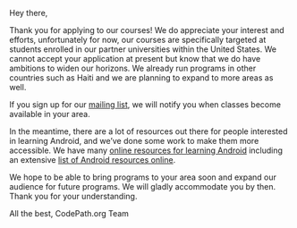 Hey there,

Thank you for applying to our courses! We do appreciate your interest and efforts, unfortunately for now, our courses are specifically targeted at students enrolled in our partner universities within the United States. We cannot accept your application at present but know that we do have ambitions to widen our horizons. We already run programs in other countries such as Haiti and we are planning to expand to more areas as well.

If you sign up for our [mailing list](https://https://share.hsforms.com/1eg_EOoQpR4ObU4s8fUES2Q36gst), we will notify you when classes become available in your area.

In the meantime, there are a lot of resources out there for people interested in learning Android, and we’ve done some work to make them more accessible. We have many [online resources for learning Android](https://https://support.codepath.com/knowledge_base/topics/how-can-i-get-started-learning-android-development-online) including an extensive [list of Android resources online](https://http://guides.codepath.com/android/Beginning-Android-Resources#beginning-android-resources).

We hope to be able to bring programs to your area soon and expand our audience for future programs. We will gladly accommodate you by then. Thank you for your understanding.

All the best,
CodePath.org Team
